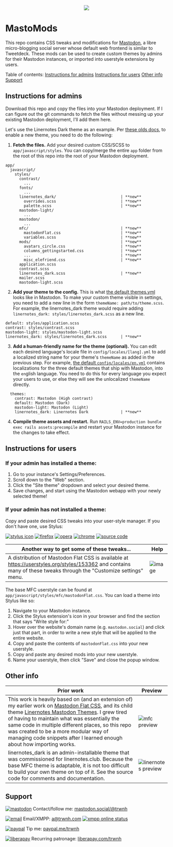 <p align="center"><img src="https://i.imgur.com/lfe9Emp.png" align="center"></p>

# MastoMods
This repo contains CSS tweaks and modifications for [Mastodon](https://joinmastodon.org), a libre micro-blogging social server whose default web frontend is similar to Tweetdeck. These mods can be used to create custom themes by admins for their Mastodon instances, or imported into userstyle extensions by users.

Table of contents:
[Instructions for admins](https://github.com/trwnh/mastomods#instructions-for-admins)
[Instructions for users](https://github.com/trwnh/mastomods#instructions-for-users)
[Other info](https://github.com/trwnh/mastomods#other-info)
[Support](https://github.com/trwnh/mastomods#support)

## Instructions for admins
Download this repo and copy the files into your Mastodon deployment. If I can figure out the git commands to fetch the files without messing up your existing Mastodon deployment, I'll add them here.

Let's use the Linernotes Dark theme as an example. Per [these olds docs](https://github.com/tootsuite/documentation/blob/master/Running-Mastodon/Customizing.md), to enable a new theme, you need to do the following:

1. **Fetch the files.** Add your desired custom CSS/SCSS to `app/javascript/styles`. You can copy/merge the entire `app` folder from the root of this repo into the root of your Mastodon deployment.

```
app/
  javascript/
    styles/
      contrast/
        ...
      fonts/
        ...
      linernotes_dark/                            | **new**
        overrides.scss                            | **new**
        palette.scss                              | **new**
      mastodon-light/
        ...
      mastodon/
        ...
      mfc/                                        | **new**
        mastodonFlat.css                          | **new**
        variables.scss                            | **new**
      mods/                                       | **new**
        avatars_circle.css                        | **new**
        columns_gettingstarted.css                | **new**
        ...                                       | **new**
        misc_elefriend.css                        | **new**
      application.scss
      contrast.scss
      linernotes_dark.scss                        | **new**
      mailer.scss
      mastodon-light.scss
```


2. **Add your theme to the config.** This is what [the default themes.yml](https://github.com/tootsuite/mastodon/blob/master/config/themes.yml) looks like in Mastodon. To make your custom theme visible in settings, you need to add a new line in the form `themeName: path/to/theme.scss`. For example, the linernotes_dark theme would require adding `linernotes_dark: styles/linernotes_dark.scss` as a new line. 

```
default: styles/application.scss
contrast: styles/contrast.scss
mastodon-light: styles/mastodon-light.scss
linernotes_dark: styles/linernotes_dark.scss      | **new**
```

3. **Add a human-friendly name for the theme (optional).** You can edit each desired language's locale file in `config/locales/[lang].yml` to add a localized string name for your theme's `themeName` as added in the previous step. For example, [the default `config/locales/en.yml`](https://github.com/tootsuite/mastodon/blob/041ff5fa9a45f7b8d1048a05a35611622b6f5fdb/config/locales/en.yml#L942-L945) contains localizations for the three default themes that ship with Mastodon, into the `en`glish language. You need to do this for every language you expect your users to use, or else they will see the unlocalized `themeName` directly.

```
  themes:
    contrast: Mastodon (High contrast)
    default: Mastodon (Dark)
    mastodon-light: Mastodon (Light)
    linernotes_dark: Linernotes Dark              | **new**
```

4. **Compile theme assets and restart.** Run `RAILS_ENV=production bundle exec rails assets:precompile` and restart your Mastodon instance for the changes to take effect.

## Instructions for users

### If your admin has installed a theme:
1. Go to your instance's Settings/Preferences.
2. Scroll down to the "Web" section.
3. Click the "Site theme" dropdown and select your desired theme.
4. Save changes, and start using the Mastodon webapp with your newly selected theme!

### If your admin has not installed a theme:

Copy and paste desired CSS tweaks into your user-style manager. If you don't have one, use Stylus:

[![stylus icon](https://addons.cdn.mozilla.net/user-media/addon_icons/814/814814-64.png)](https://add0n.com/stylus.html)
[![firefox](https://static.filehorse.com/icons-mac/browsers-and-plugins/firefox-icon-32.png)](https://addons.mozilla.org/en-US/firefox/addon/styl-us/)
[![opera](https://static.filehorse.com/icons-mac/browsers-and-plugins/opera-icon-32.png)](https://addons.opera.com/en/extensions/details/stylus/)
[![chrome](https://static.filehorse.com/icons/browsers-and-plugins/google-chrome-icon-32.png)](https://chrome.google.com/webstore/detail/stylus/clngdbkpkpeebahjckkjfobafhncgmne)
[![source code](https://github.githubassets.com/favicon.ico)](https://github.com/openstyles/stylus/)

Another way to get some of these tweaks... | Help
--- | ---
A distribution of Mastodon Flat CSS is available at https://userstyles.org/styles/153362 and contains many of these tweaks through the "Customize settings" menu. | ![image](https://i.imgur.com/5FpYwlQ.png)

The base MFC userstyle can be found at `app/javascript/styles/mfc/mastodonFlat.css`. You can load a theme into Stylus like so:

1. Navigate to your Mastodon instance.
2. Click the Stylus extension's icon in your browser and find the section that says "Write style for:"
3. Hover over the website's domain name (e.g. `mastodon.social`) and click just that part, in order to write a new style that will be applied to the entire website.
4. Copy and paste the contents of `mastodonFlat.css` into your new userstyle.
5. Copy and paste any desired mods into your new userstyle.
6. Name your userstyle, then click "Save" and close the popup window.

## Other info
Prior work | Preview
--- | ---
This work is heavily based on (and an extension of) my earlier work on [Mastodon Flat CSS](https://github.com/trwnh/mastodon-flat-css), and its child theme [Linernotes Mastodon Themes](https://github.com/trwnh/linernotes_mastodon_themes). I grew tired of having to maintain what was essentially the same code in multiple different places, so this repo was created to be a more modular way of managing code snippets after I learned enough about how importing works. | ![mfc preview](https://raw.githubusercontent.com/trwnh/mastodon-flat-css/master/mfc.png)
linernotes_dark is an admin-installable theme that was commissioned for linernotes.club. Because the base MFC theme is adaptable, it is not too difficult to build your own theme on top of it. See the source code for comments and documentation. | ![linernotes preview](https://raw.githubusercontent.com/trwnh/mastomods/master/.PREVIEWS/linernotes_dark.png) 

## Support
[![mastodon](https://i.imgur.com/ahOT5QI.png)](https://mastodon.social/@trwnh) Contact/follow me: [mastodon.social/@trwnh](https://mastodon.social/@trwnh)

[![email](https://cdn0.iconfinder.com/data/icons/woocons1/Mail.png)](mailto:a@trwnh.com) Email/XMPP: a@trwnh.com
[![xmpp online status](http://trwnh.com:5280/status_alt/a)](xmpp:a@trwnh.com)

[![paypal](https://encrypted-tbn0.gstatic.com/images?q=tbn:ANd9GcRGOZY1FoaRFdYzeDvRKK3aFHmPnFYMmgd8K3UuZhab-exTZfCc4g)](https://paypal.me/trwnh) Tip me: [paypal.me/trwnh](https://paypal.me/trwnh)

[![liberapay](https://i.imgur.com/B8RZn2y.png)](https://liberapay.com/trwnh) Recurring patronage: [liberapay.com/trwnh](https://liberapay.com/trwnh)
